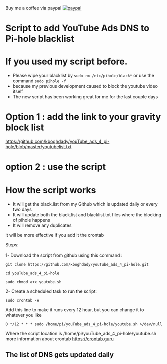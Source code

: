 Buy me a coffee via paypal 
[![paypal](https://www.paypalobjects.com/en_US/i/btn/btn_donateCC_LG.gif)](https://www.paypal.com/cgi-bin/webscr?cmd=_donations&business=U6D8YB3PEWTVW&item_name=Buy+me+a+coffee&currency_code=USD&source=url)

# Script to add YouTube Ads DNS to Pi-hole blacklist

# If you used my script before. 
- Please wipe your blacklist by ``` sudo rm /etc/pihole/black* ``` or use the command ```sudo pihole -f ```
- because my previous development caused to block the youtube video itself
- The new script has been working great for me for the last couple days
# Option 1 : add the link to your gravity block list 
https://github.com/kboghdady/youTube_ads_4_pi-hole/blob/master/youtubelist.txt


# option 2 : use the script
# How the script works
- It will get the black.list from my Github which is updated daily or every two days 
- It will update both the black.list and blacklist.txt files where the blocking of pihole happens
- It will remove any duplicates 

it will be more effective if you add it the crontab </br>

Steps: </br></br>
1- Download the script from github using this command : </br>
```
git clone https://github.com/kboghdady/youTube_ads_4_pi-hole.git
```

```
cd youTube_ads_4_pi-hole
```
```
sudo chmod a+x youtube.sh
```
2- Create a scheduled task to run the script: </br>
```
sudo crontab -e 
```
Add this line to make it runs every 12 hour, but you can change it to whatever you like</br>
```
0 */12 * * * sudo /home/pi/youTube_ads_4_pi-hole/youtube.sh >/dev/null 
```
Where the script location is /home/pi/youTube_ads_4_pi-hole/youtube.sh </br>
more information about crontab https://crontab.guru </br>

## The list of DNS gets updated daily
